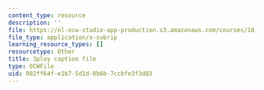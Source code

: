 ```yaml
---
content_type: resource
description: ''
file: https://ol-ocw-studio-app-production.s3.amazonaws.com/courses/18-06sc-linear-algebra-fall-2011/002ff64fe1b75d1d8b6b7ccbfe3f3d83_zWxhmBCdvFs.vtt
file_type: application/x-subrip
learning_resource_types: []
resourcetype: Other
title: 3play caption file
type: OCWFile
uid: 002ff64f-e1b7-5d1d-8b6b-7ccbfe3f3d83
---
```

